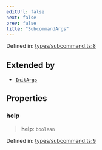 ```yaml
---
editUrl: false
next: false
prev: false
title: "SubcommandArgs"
---
```


Defined in: [types/subcommand.ts:8](https://github.com/yashjawale/fabr/blob/af253d796213941a067e07d1a9e8b7372a1ddc07/src/types/subcommand.ts#L8)

## Extended by

- [`InitArgs`](/fabr/docs/api/commands/init/interfaces/initargs/)

## Properties

### help

> **help**: `boolean`

Defined in: [types/subcommand.ts:9](https://github.com/yashjawale/fabr/blob/af253d796213941a067e07d1a9e8b7372a1ddc07/src/types/subcommand.ts#L9)
